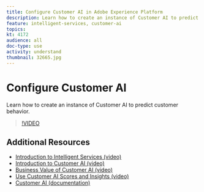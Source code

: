 ```yaml
---
title: Configure Customer AI in Adobe Experience Platform
description: Learn how to create an instance of Customer AI to predict customer behavior.
feature: intelligent-services, customer-ai
topics:
kt: 4172
audience: all
doc-type: use
activity: understand
thumbnail: 32665.jpg
---
```


# Configure Customer AI

Learn how to create an instance of Customer AI to predict customer behavior.

>[!VIDEO](https://video.tv.adobe.com/v/32665?quality=12&learn=on)

## Additional Resources

* [Introduction to Intelligent Services (video)](introduction-to-intelligent-services.md)
* [Introduction to Customer AI (video)](introduction-to-customer-ai.md)
* [Business Value of Customer AI (video)](business-value-of-customer-ai.md)
* [Use Customer AI Scores and Insights (video)](use-customer-ai-scores-and-insights.md)
* [Customer AI (documentation)](https://docs.adobe.com/content/help/en/experience-platform/intelligent-services/customer-ai/overview.html)